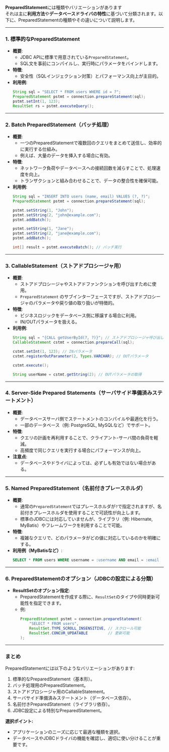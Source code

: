 **PreparedStatement**には種類やバリエーションがあります   
それは主に**利用方法**や**データベースドライバの特性**に基づいて分類されます。以下に、PreparedStatementの種類やその違いについて説明します。

---

### **1. 標準的なPreparedStatement**
- **概要**:
  - JDBC APIに標準で用意されている`PreparedStatement`。
  - SQL文を事前にコンパイルし、実行時にパラメータをバインドします。
- **特徴**:
  - 安全性（SQLインジェクション対策）とパフォーマンス向上が主目的。
- **利用例**:
  ```java
  String sql = "SELECT * FROM users WHERE id = ?";
  PreparedStatement pstmt = connection.prepareStatement(sql);
  pstmt.setInt(1, 123);
  ResultSet rs = pstmt.executeQuery();
  ```

---

### **2. Batch PreparedStatement（バッチ処理）**
- **概要**:
  - 一つのPreparedStatementで複数回のクエリをまとめて送信し、効率的に実行する仕組み。
  - 例えば、大量のデータを挿入する場合に有効。
- **特徴**:
  - ネットワーク負荷やデータベースへの接続回数を減らすことで、処理速度を向上。
  - トランザクションと組み合わせることで、データの整合性を確保可能。
- **利用例**:
  ```java
  String sql = "INSERT INTO users (name, email) VALUES (?, ?)";
  PreparedStatement pstmt = connection.prepareStatement(sql);

  pstmt.setString(1, "John");
  pstmt.setString(2, "john@example.com");
  pstmt.addBatch();

  pstmt.setString(1, "Jane");
  pstmt.setString(2, "jane@example.com");
  pstmt.addBatch();

  int[] result = pstmt.executeBatch(); // バッチ実行
  ```

---

### **3. CallableStatement（ストアドプロシージャ用）**
- **概要**:
  - ストアドプロシージャやストアドファンクションを呼び出すために使用。
  - `PreparedStatement` のサブインターフェースですが、ストアドプロシージャのパラメータや戻り値の取り扱いが特徴的。
- **特徴**:
  - ビジネスロジックをデータベース側に移譲する場合に利用。
  - IN/OUTパラメータを扱える。
- **利用例**:
  ```java
  String sql = "{CALL getUserById(?, ?)}"; // ストアドプロシージャ呼び出し
  CallableStatement cstmt = connection.prepareCall(sql);

  cstmt.setInt(1, 123); // INパラメータ
  cstmt.registerOutParameter(2, Types.VARCHAR); // OUTパラメータ

  cstmt.execute();

  String userName = cstmt.getString(2); // OUTパラメータの取得
  ```

---

### **4. Server-Side Prepared Statements（サーバサイド準備済みステートメント）**
- **概要**:
  - データベースサーバ側でステートメントのコンパイルや最適化を行う。
  - 一部のデータベース（例: PostgreSQL, MySQLなど）でサポート。
- **特徴**:
  - クエリの計画を再利用することで、クライアント-サーバ間の負荷を軽減。
  - 高頻度で同じクエリを実行する場合にパフォーマンスが向上。
- **注意点**:
  - データベースやドライバによっては、必ずしも有効ではない場合がある。

---

### **5. Named PreparedStatement（名前付きプレースホルダ）**
- **概要**:
  - 通常の`PreparedStatement`ではプレースホルダが`?`で指定されますが、名前付きプレースホルダを使用することで可読性が向上します。
  - 標準のJDBCには対応していませんが、ライブラリ（例: Hibernate, MyBatis）やフレームワークを利用することで可能。
- **特徴**:
  - 複雑なクエリで、どのパラメータがどの値に対応しているのかを明確にする。
- **利用例（MyBatisなど）**:
  ```sql
  SELECT * FROM users WHERE username = :username AND email = :email
  ```

---

### **6. PreparedStatementのオプション（JDBCの設定による分類）**
- **ResultSetのオプション指定**:
  - PreparedStatementを作成する際に、`ResultSet`のタイプや同時更新可能性を指定できます。
  - 例:
    ```java
    PreparedStatement pstmt = connection.prepareStatement(
        "SELECT * FROM users",
        ResultSet.TYPE_SCROLL_INSENSITIVE, // スクロール可能
        ResultSet.CONCUR_UPDATABLE         // 更新可能
    );
    ```

---

### **まとめ**
PreparedStatementには以下のようなバリエーションがあります:
1. 標準的なPreparedStatement（基本形）。
2. バッチ処理用のPreparedStatement。
3. ストアドプロシージャ用のCallableStatement。
4. サーバサイド準備済みステートメント（データベース依存）。
5. 名前付きPreparedStatement（ライブラリ依存）。
6. JDBC設定による特別なPreparedStatement。

**選択ポイント:**
- アプリケーションのニーズに応じて最適な種類を選択。
- データベースやJDBCドライバの機能を確認し、適切に使い分けることが重要です。
